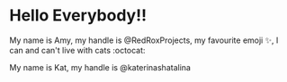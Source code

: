 # Hello Everybody!! 

My name is Amy, my handle is @RedRoxProjects, my favourite emoji :sparkles:, I can and can't live with cats :octocat:

My name is Kat, my handle is @katerinashatalina 
